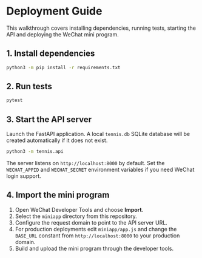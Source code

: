 # Deployment Guide

This walkthrough covers installing dependencies, running tests, starting the API and deploying the WeChat mini program.

## 1. Install dependencies

```bash
python3 -m pip install -r requirements.txt
```

## 2. Run tests

```bash
pytest
```

## 3. Start the API server

Launch the FastAPI application. A local `tennis.db` SQLite database will be created automatically if it does not exist.

```bash
python3 -m tennis.api
```

The server listens on `http://localhost:8000` by default. Set the `WECHAT_APPID` and `WECHAT_SECRET` environment variables if you need WeChat login support.

## 4. Import the mini program

1. Open WeChat Developer Tools and choose **Import**.
2. Select the `miniapp` directory from this repository.
3. Configure the request domain to point to the API server URL.
4. For production deployments edit `miniapp/app.js` and change the `BASE_URL` constant from `http://localhost:8000` to your production domain.
5. Build and upload the mini program through the developer tools.
